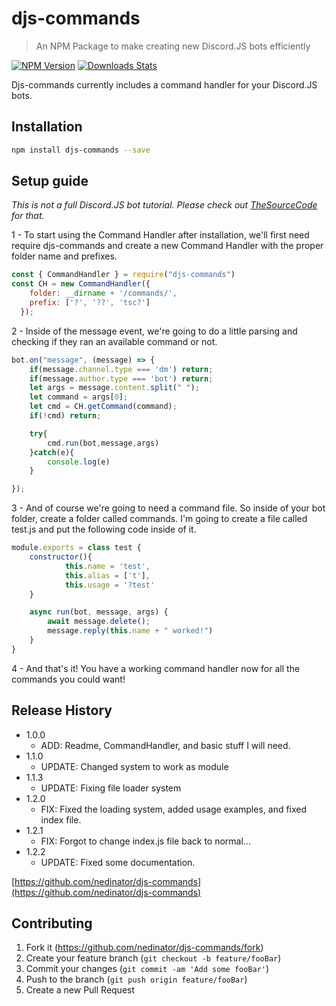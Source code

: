 # djs-commands
> An NPM Package to make creating new Discord.JS bots efficiently

[![NPM Version][npm-image]][npm-url]
[![Downloads Stats][npm-downloads]][npm-url]

Djs-commands currently includes a command handler for your Discord.JS bots.


## Installation

```sh
npm install djs-commands --save
```

## Setup guide
*This is not a full Discord.JS bot tutorial. Please check out [TheSourceCode](https://www.youtube.com/channel/UCNXt2MrZaqfIBknamqwzeXA) for that.*

1 - To start using the Command Handler after installation, we'll first need require djs-commands and create a new Command Handler with the proper folder name and prefixes.

```js
const { CommandHandler } = require("djs-commands")
const CH = new CommandHandler({
    folder: __dirname + '/commands/',
    prefix: ['?', '??', 'tsc?']
  });
```

2 - Inside of the message event, we're going to do a little parsing and checking if they ran an available command or not.

```js
bot.on("message", (message) => {
    if(message.channel.type === 'dm') return;
    if(message.author.type === 'bot') return;
    let args = message.content.split(" ");
    let command = args[0];
    let cmd = CH.getCommand(command);
    if(!cmd) return;

    try{
        cmd.run(bot,message,args)
    }catch(e){
        console.log(e)
    }

});
```

3 - And of course we're going to need a command file. So inside of your bot folder, create a folder called commands. I'm going to create a file called
test.js and put the following code inside of it.

```js
module.exports = class test {
    constructor(){
            this.name = 'test',
            this.alias = ['t'],
            this.usage = '?test'
    }

    async run(bot, message, args) {
        await message.delete();
        message.reply(this.name + " worked!")
    }
}
```

4 - And that's it! You have a working command handler now for all the commands you could want!

## Release History

* 1.0.0
    * ADD: Readme, CommandHandler, and basic stuff I will need.
* 1.1.0
    * UPDATE: Changed system to work as module
* 1.1.3
    * UPDATE: Fixing file loader system
* 1.2.0
    * FIX: Fixed the loading system, added usage examples, and fixed index file.
* 1.2.1
    * FIX: Forgot to change index.js file back to normal...
* 1.2.2
    * UPDATE: Fixed some documentation.


[https://github.com/nedinator/djs-commands](https://github.com/nedinator/djs-commands)

## Contributing

1. Fork it (<https://github.com/nedinator/djs-commands/fork>)
2. Create your feature branch (`git checkout -b feature/fooBar`)
3. Commit your changes (`git commit -am 'Add some fooBar'`)
4. Push to the branch (`git push origin feature/fooBar`)
5. Create a new Pull Request

<!-- Markdown link & img dfn's -->
[npm-image]: https://img.shields.io/npm/v/djs-commands.svg?style=flat-square
[npm-url]: https://www.npmjs.com/package/djs-commands
[npm-downloads]: https://img.shields.io/npm/dt/djs-commands.svg?style=flat-square
[discord-image]: https://img.shields.io/discord/265499275088232448.svg?style=flat-square
